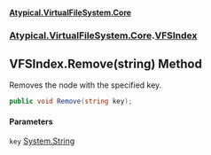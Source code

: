#### [Atypical.VirtualFileSystem.Core](VirtualFileSystem.md 'VirtualFileSystem')
### [Atypical.VirtualFileSystem.Core](VirtualFileSystem.md#Atypical.VirtualFileSystem.Core 'Atypical.VirtualFileSystem.Core').[VFSIndex](VFSIndex.md 'Atypical.VirtualFileSystem.Core.VFSIndex')

## VFSIndex.Remove(string) Method

Removes the node with the specified key.

```csharp
public void Remove(string key);
```
#### Parameters

<a name='Atypical.VirtualFileSystem.Core.VFSIndex.Remove(string).key'></a>

`key` [System.String](https://docs.microsoft.com/en-us/dotnet/api/System.String 'System.String')